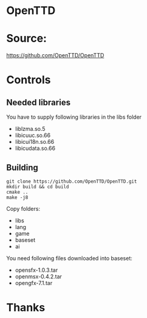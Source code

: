 # OpenTTD

# Source: 

https://github.com/OpenTTD/OpenTTD

# Controls



## Needed libraries

You have to supply following libraries in the libs folder
- liblzma.so.5
- libicuuc.so.66
- libicui18n.so.66
- libicudata.so.66
 
## Building

```
git clone https://github.com/OpenTTD/OpenTTD.git
mkdir build && cd build
cmake ..
make -j8
```
Copy folders:
- libs
- lang
- game 
- baseset
- ai

You need following files downloaded into baseset:
- opensfx-1.0.3.tar
- openmsx-0.4.2.tar
- opengfx-7.1.tar
# Thanks


